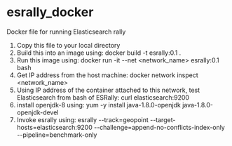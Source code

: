 # esrally_docker
Docker file for running Elasticsearch rally

1. Copy this file to your local directory
2. Build this into an image using: docker build -t esrally:0.1 .
3. Run this image using: docker run -it --net <network_name> esrally:0.1 bash
4. Get IP address from the host machine: docker network inspect <network_name> 
5. Using IP address of the container attached to this network, test Elasticsearch from bash of ESRally: curl elasticsearch:9200
6. install openjdk-8 using: yum -y install java-1.8.0-openjdk java-1.8.0-openjdk-devel
7. Invoke esrally using: esrally --track=geopoint --target-hosts=elasticsearch:9200 --challenge=append-no-conflicts-index-only --pipeline=benchmark-only 
